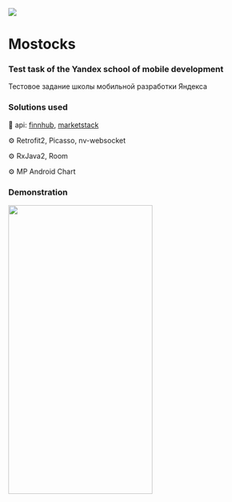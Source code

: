 ![](https://i.imgur.com/3QWZhnP.png) 
# Mostocks
### Test task of the Yandex school of mobile development
Тестовое задание школы мобильной разработки Яндекса

### Solutions used
🧠 api: [finnhub](https://finnhub.io/), [marketstack](https://marketstack.com/)

⚙ Retrofit2, Picasso, nv-websocket

⚙ RxJava2, Room

⚙ MP Android Chart

### Demonstration
<img src="demonstration.gif" width="288" height="577" />
